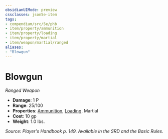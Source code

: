 ```yaml
---
obsidianUIMode: preview
cssclasses: json5e-item
tags:
- compendium/src/5e/phb
- item/property/ammunition
- item/property/loading
- item/property/martial
- item/weapon/martial/ranged
aliases: 
- "Blowgun"
---
```

# Blowgun
*Ranged Weapon*  

- **Damage**: 1 P
- **Range**: 25/100
- **Properties**: [Ammunition](/compendium/rules/item-properties.md#Ammunition), [Loading](/compendium/rules/item-properties.md#Loading), Martial
- **Cost**: 10 gp
- **Weight**: 1.0 lbs.

*Source: Player's Handbook p. 149. Available in the SRD and the Basic Rules.*